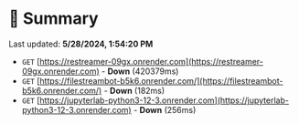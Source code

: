 # 📖 Summary
Last updated: **5/28/2024, 1:54:20 PM**

- `GET` [https://restreamer-09gx.onrender.com](https://restreamer-09gx.onrender.com) - **Down** (420379ms)
- `GET` [https://filestreambot-b5k6.onrender.com/](https://filestreambot-b5k6.onrender.com/) - **Down** (182ms)
- `GET` [https://jupyterlab-python3-12-3.onrender.com](https://jupyterlab-python3-12-3.onrender.com) - **Down** (256ms)
